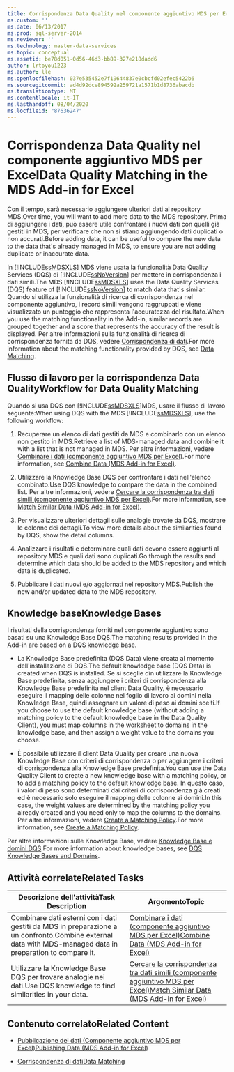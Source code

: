 ```yaml
---
title: Corrispondenza Data Quality nel componente aggiuntivo MDS per Excel | Microsoft Docs
ms.custom: ''
ms.date: 06/13/2017
ms.prod: sql-server-2014
ms.reviewer: ''
ms.technology: master-data-services
ms.topic: conceptual
ms.assetid: be78d051-0d56-46d3-bb89-327e218dadd6
author: lrtoyou1223
ms.author: lle
ms.openlocfilehash: 037e535452e7f19644837e0cbcfd02efec5422b6
ms.sourcegitcommit: ad4d92dce894592a259721a1571b1d8736abacdb
ms.translationtype: MT
ms.contentlocale: it-IT
ms.lasthandoff: 08/04/2020
ms.locfileid: "87636247"
---
```

# <a name="data-quality-matching-in-the-mds-add-in-for-excel"></a><span data-ttu-id="6beff-102">Corrispondenza Data Quality nel componente aggiuntivo MDS per Excel</span><span class="sxs-lookup"><span data-stu-id="6beff-102">Data Quality Matching in the MDS Add-in for Excel</span></span>
  <span data-ttu-id="6beff-103">Con il tempo, sarà necessario aggiungere ulteriori dati al repository MDS.</span><span class="sxs-lookup"><span data-stu-id="6beff-103">Over time, you will want to add more data to the MDS repository.</span></span> <span data-ttu-id="6beff-104">Prima di aggiungere i dati, può essere utile confrontare i nuovi dati con quelli già gestiti in MDS, per verificare che non si stiano aggiungendo dati duplicati o non accurati.</span><span class="sxs-lookup"><span data-stu-id="6beff-104">Before adding data, it can be useful to compare the new data to the data that's already managed in MDS, to ensure you are not adding duplicate or inaccurate data.</span></span>  
  
 <span data-ttu-id="6beff-105">In [!INCLUDE[ssMDSXLS](../../includes/ssmdsxls-md.md)] MDS viene usata la funzionalità Data Quality Services (DQS) di [!INCLUDE[ssNoVersion](../../includes/ssnoversion-md.md)] per mettere in corrispondenza i dati simili.</span><span class="sxs-lookup"><span data-stu-id="6beff-105">The MDS [!INCLUDE[ssMDSXLS](../../includes/ssmdsxls-md.md)] uses the Data Quality Services (DQS) feature of [!INCLUDE[ssNoVersion](../../includes/ssnoversion-md.md)] to match data that's similar.</span></span> <span data-ttu-id="6beff-106">Quando si utilizza la funzionalità di ricerca di corrispondenza nel componente aggiuntivo, i record simili vengono raggruppati e viene visualizzato un punteggio che rappresenta l'accuratezza del risultato.</span><span class="sxs-lookup"><span data-stu-id="6beff-106">When you use the matching functionality in the Add-in, similar records are grouped together and a score that represents the accuracy of the result is displayed.</span></span> <span data-ttu-id="6beff-107">Per altre informazioni sulla funzionalità di ricerca di corrispondenza fornita da DQS, vedere [Corrispondenza di dati](../../data-quality-services/data-matching.md).</span><span class="sxs-lookup"><span data-stu-id="6beff-107">For more information about the matching functionality provided by DQS, see [Data Matching](../../data-quality-services/data-matching.md).</span></span>  
  
## <a name="workflow-for-data-quality-matching"></a><span data-ttu-id="6beff-108">Flusso di lavoro per la corrispondenza Data Quality</span><span class="sxs-lookup"><span data-stu-id="6beff-108">Workflow for Data Quality Matching</span></span>  
 <span data-ttu-id="6beff-109">Quando si usa DQS con [!INCLUDE[ssMDSXLS](../../includes/ssmdsxls-md.md)]MDS, usare il flusso di lavoro seguente:</span><span class="sxs-lookup"><span data-stu-id="6beff-109">When using DQS with the MDS [!INCLUDE[ssMDSXLS](../../includes/ssmdsxls-md.md)], use the following workflow:</span></span>  
  
1.  <span data-ttu-id="6beff-110">Recuperare un elenco di dati gestiti da MDS e combinarlo con un elenco non gestito in MDS.</span><span class="sxs-lookup"><span data-stu-id="6beff-110">Retrieve a list of MDS-managed data and combine it with a list that is not managed in MDS.</span></span> <span data-ttu-id="6beff-111">Per altre informazioni, vedere [Combinare i dati &#40;componente aggiuntivo MDS per Excel&#41;](combine-data-mds-add-in-for-excel.md).</span><span class="sxs-lookup"><span data-stu-id="6beff-111">For more information, see [Combine Data &#40;MDS Add-in for Excel&#41;](combine-data-mds-add-in-for-excel.md).</span></span>  
  
2.  <span data-ttu-id="6beff-112">Utilizzare la Knowledge Base DQS per confrontare i dati nell'elenco combinato.</span><span class="sxs-lookup"><span data-stu-id="6beff-112">Use DQS knowledge to compare the data in the combined list.</span></span> <span data-ttu-id="6beff-113">Per altre informazioni, vedere [Cercare la corrispondenza tra dati simili &#40;componente aggiuntivo MDS per Excel&#41;](match-similar-data-mds-add-in-for-excel.md).</span><span class="sxs-lookup"><span data-stu-id="6beff-113">For more information, see [Match Similar Data &#40;MDS Add-in for Excel&#41;](match-similar-data-mds-add-in-for-excel.md).</span></span>  
  
3.  <span data-ttu-id="6beff-114">Per visualizzare ulteriori dettagli sulle analogie trovate da DQS, mostrare le colonne dei dettagli.</span><span class="sxs-lookup"><span data-stu-id="6beff-114">To view more details about the similarities found by DQS, show the detail columns.</span></span>  
  
4.  <span data-ttu-id="6beff-115">Analizzare i risultati e determinare quali dati devono essere aggiunti al repository MDS e quali dati sono duplicati.</span><span class="sxs-lookup"><span data-stu-id="6beff-115">Go through the results and determine which data should be added to the MDS repository and which data is duplicated.</span></span>  
  
5.  <span data-ttu-id="6beff-116">Pubblicare i dati nuovi e/o aggiornati nel repository MDS.</span><span class="sxs-lookup"><span data-stu-id="6beff-116">Publish the new and/or updated data to the MDS repository.</span></span>  
  
## <a name="knowledge-bases"></a><span data-ttu-id="6beff-117">Knowledge base</span><span class="sxs-lookup"><span data-stu-id="6beff-117">Knowledge Bases</span></span>  
 <span data-ttu-id="6beff-118">I risultati della corrispondenza forniti nel componente aggiuntivo sono basati su una Knowledge Base DQS.</span><span class="sxs-lookup"><span data-stu-id="6beff-118">The matching results provided in the Add-in are based on a DQS knowledge base.</span></span>  
  
-   <span data-ttu-id="6beff-119">La Knowledge Base predefinita (DQS Data) viene creata al momento dell'installazione di DQS.</span><span class="sxs-lookup"><span data-stu-id="6beff-119">The default knowledge base (DQS Data) is created when DQS is installed.</span></span> <span data-ttu-id="6beff-120">Se si sceglie din utilizzare la Knowledge Base predefinita, senza aggiungere i criteri di corrispondenza alla Knowledge Base predefinita nel client Data Quality, è necessario eseguire il mapping delle colonne nel foglio di lavoro ai domini nella Knowledge Base, quindi assegnare un valore di peso ai domini scelti.</span><span class="sxs-lookup"><span data-stu-id="6beff-120">If you choose to use the default knowledge base (without adding a matching policy to the default knowledge base in the Data Quality Client), you must map columns in the worksheet to domains in the knowledge base, and then assign a weight value to the domains you choose.</span></span>  
  
-   <span data-ttu-id="6beff-121">È possibile utilizzare il client Data Quality per creare una nuova Knowledge Base con criteri di corrispondenza o per aggiungere i criteri di corrispondenza alla Knowledge Base predefinita.</span><span class="sxs-lookup"><span data-stu-id="6beff-121">You can use the Data Quality Client to create a new knowledge base with a matching policy, or to add a matching policy to the default knowledge base.</span></span> <span data-ttu-id="6beff-122">In questo caso, i valori di peso sono determinati dai criteri di corrispondenza già creati ed è necessario solo eseguire il mapping delle colonne ai domini.</span><span class="sxs-lookup"><span data-stu-id="6beff-122">In this case, the weight values are determined by the matching policy you already created and you need only to map the columns to the domains.</span></span> <span data-ttu-id="6beff-123">Per altre informazioni, vedere [Create a Matching Policy](../../data-quality-services/create-a-matching-policy.md).</span><span class="sxs-lookup"><span data-stu-id="6beff-123">For more information, see [Create a Matching Policy](../../data-quality-services/create-a-matching-policy.md).</span></span>  
  
 <span data-ttu-id="6beff-124">Per altre informazioni sulle Knowledge Base, vedere [Knowledge Base e domini DQS](../../data-quality-services/dqs-knowledge-bases-and-domains.md).</span><span class="sxs-lookup"><span data-stu-id="6beff-124">For more information about knowledge bases, see [DQS Knowledge Bases and Domains](../../data-quality-services/dqs-knowledge-bases-and-domains.md).</span></span>  
  
## <a name="related-tasks"></a><span data-ttu-id="6beff-125">Attività correlate</span><span class="sxs-lookup"><span data-stu-id="6beff-125">Related Tasks</span></span>  
  
|<span data-ttu-id="6beff-126">Descrizione dell'attività</span><span class="sxs-lookup"><span data-stu-id="6beff-126">Task Description</span></span>|<span data-ttu-id="6beff-127">Argomento</span><span class="sxs-lookup"><span data-stu-id="6beff-127">Topic</span></span>|  
|----------------------|-----------|  
|<span data-ttu-id="6beff-128">Combinare dati esterni con i dati gestiti da MDS in preparazione a un confronto.</span><span class="sxs-lookup"><span data-stu-id="6beff-128">Combine external data with MDS-managed data in preparation to compare it.</span></span>|[<span data-ttu-id="6beff-129">Combinare i dati &#40;componente aggiuntivo MDS per Excel&#41;</span><span class="sxs-lookup"><span data-stu-id="6beff-129">Combine Data &#40;MDS Add-in for Excel&#41;</span></span>](combine-data-mds-add-in-for-excel.md)|  
|<span data-ttu-id="6beff-130">Utilizzare la Knowledge Base DQS per trovare analogie nei dati.</span><span class="sxs-lookup"><span data-stu-id="6beff-130">Use DQS knowledge to find similarities in your data.</span></span>|[<span data-ttu-id="6beff-131">Cercare la corrispondenza tra dati simili &#40;componente aggiuntivo MDS per Excel&#41;</span><span class="sxs-lookup"><span data-stu-id="6beff-131">Match Similar Data &#40;MDS Add-in for Excel&#41;</span></span>](match-similar-data-mds-add-in-for-excel.md)|  
  
## <a name="related-content"></a><span data-ttu-id="6beff-132">Contenuto correlato</span><span class="sxs-lookup"><span data-stu-id="6beff-132">Related Content</span></span>  
  
-   [<span data-ttu-id="6beff-133">Pubblicazione dei dati &#40;Componente aggiuntivo MDS per Excel&#41;</span><span class="sxs-lookup"><span data-stu-id="6beff-133">Publishing Data &#40;MDS Add-in for Excel&#41;</span></span>](overview-importing-data-from-excel-mds-add-in-for-excel.md)  
  
-   [<span data-ttu-id="6beff-134">Corrispondenza di dati</span><span class="sxs-lookup"><span data-stu-id="6beff-134">Data Matching</span></span>](../../data-quality-services/data-matching.md)  
  
  
